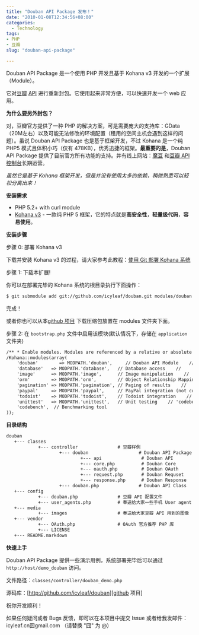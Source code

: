 ```yaml
---
title: "Douban API Package 发布！"
date: "2010-01-08T12:34:56+08:00"
categories:
  - Technology
tags:
- PHP
- 豆瓣
slug: "douban-api-package"

---
```


Douban API Package 是一个使用 PHP 开发且基于 Kohana v3 开发的一个扩展（Module）。

它对[豆瓣][] [API][] 进行重新封包。它使用起来非常方便，可以快速开发一个 web 应用。

**为什么要另外封包？**

对，豆瓣官方提供了一种 PHP 的解决方案，可是需要庞大的支持库：GData（20M左右）以及可能无法修改的环境配置（租用的空间主机会遇到这样的问题）。虽说 Douban API Package 也是基于框架开发，不过 Kohana 是一个纯 PHP5 模式且体积小巧（仅有 478KB），优秀迅捷的框架。**最重要的是**，Douban API Package 提供了目前官方所有功能的支持。并有线上网站：[魔豆][] 和[豆瓣 API 控制台][]长期运营。

*虽然它是基于 Kohana 框架开发，但是并没有使用太多的依赖，稍微熟悉可以轻松分离出来！*

**安装需求**

- PHP 5.2+ with curl module
- [Kohana v3][] - 一款纯 PHP 5 框架，它的特点就是**高安全性**，**轻量级代码**，**容易使用**。

**安装步骤**

步骤 0: 部署 Kohana v3

下载并安装 Kohana v3 的过程，请大家参考此教程：[使用 Git 部署 Kohana 系统][]

步骤 1: 下载本扩展!

你可以在部署完毕的 Kohana 系统的根目录执行下面操作：

```txt
$ git submodule add git://github.com/icyleaf/douban.git modules/douban
```

完成！

或者你也可以从本[github 项目][] 下载压缩包放置在 modules 文件夹下面。

步骤 2: 在 `bootstrap.php` 文件中启用该模块(默认情况下，存储在 `application` 文件夹)

```txt
/** * Enable modules. Modules are referenced by a relative or absolute path. *
/Kohana::modules(array(
	'douban'        => MODPATH.'douban',     // Douban API Module    //
	'database'   => MODPATH.'database',   // Database access    //
	'image'      => MODPATH.'image',      // Image manipulation    //
	'orm'        => MODPATH.'orm',        // Object Relationship Mapping (not complete)    //
	'pagination' => MODPATH.'pagination', // Paging of results    //
	'paypal'     => MODPATH.'paypal',     // PayPal integration (not complete)    //
	'todoist'    => MODPATH.'todoist',    // Todoist integration    //
	'unittest'   => MODPATH.'unittest',   // Unit testing    // 'codebench'  => MODPATH.
	'codebench',  // Benchmarking tool
));
```

**目录结构**

```txt
douban
   +--- classes
   			+--- controller               # 豆瓣样例
   					+--- douban                   # Douban API Package
   							+--- api               # Douban API
   							+--- core.php          # Douban Core
   							+--- oauth.php         # Douban OAuth
   							+--- request.php       # Douban Requset
						   	+--- response.php      # Douban Response
					+--- douban.php               # Douban API Class
   +--- config
   			+--- douban.php               # 豆瓣 API 配置文件
   			+--- user_agents.php          # 奉送给大家一些手机 User agent 配置文件
   +--- media
   			+--- images                   # 奉送给大家豆瓣 API 用到的图像
   +--- vendor
   			+--- OAuth.php                # OAuth 官方推荐 PHP 库
   			+--- LICENSE
   +--- README.markdown
```

**快速上手**

Douban API Package 提供一些演示用例，系统部署完毕后可以通过`http://host/demo_douban` 访问。

文件路径：`classes/controller/douban_demo.php`

源码库：[http://github.com/icyleaf/douban][github 项目]

祝你开发顺利！

如果任何疑问或者 Bugs 反馈，即可以在本项目中提交 Issue
或者给我发邮件：icyleaf.cn囧gmail.com （请替换 "囧" 为 @）

  [豆瓣]: http://www.douban.com/
  [API]: http://www.douban.com/service/apidoc/
  [魔豆]: http://modou.us/
  [豆瓣 API 控制台]: http://modou.us/console
  [Kohana v3]: http://github.com/kohana/kohana
  [使用 Git 部署 Kohana 系统]: http://kohanaphp.cn/guide/tutorials.git
  [github 项目]: http://github.com/icyleaf/douban
